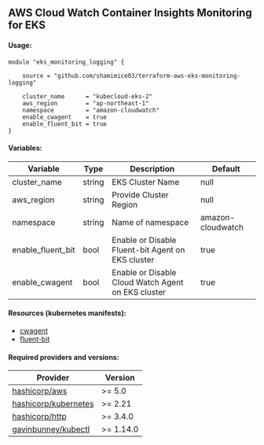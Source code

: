 ## AWS Cloud Watch Container Insights Monitoring for EKS

#### Usage:
```hcl
module "eks_monitoring_logging" {
    
    source = "github.com/shamimice03/terraform-aws-eks-monitoring-logging"
    
    cluster_name      = "kubecloud-eks-2"
    aws_region        = "ap-northeast-1"
    namespace         = "amazon-cloudwatch"
    enable_cwagent    = true
    enable_fluent_bit = true
}

```

#### Variables:

| Variable          | Type   | Description                                     | Default         |
|-------------------|--------|-------------------------------------------------|-----------------|
| cluster_name      | string | EKS Cluster Name                                | null            |
| aws_region        | string | Provide Cluster Region                         | null            |
| namespace         | string | Name of namespace                               | amazon-cloudwatch |
| enable_fluent_bit | bool   | Enable or Disable Fluent-bit Agent on EKS cluster | true            |
| enable_cwagent    | bool   | Enable or Disable Cloud Watch Agent on EKS cluster | true            |


#### Resources (kubernetes manifests): 
  - [cwagent](https://github.com/aws-samples/amazon-cloudwatch-container-insights/tree/main/k8s-deployment-manifest-templates/deployment-mode/daemonset/container-insights-monitoring/cwagent)
  - [fluent-bit](https://github.com/aws-samples/amazon-cloudwatch-container-insights/tree/main/k8s-deployment-manifest-templates/deployment-mode/daemonset/container-insights-monitoring/fluent-bit)

#### Required providers and versions:
| Provider               | Version   |
|------------------------|-----------|
| [hashicorp/aws ](https://registry.terraform.io/providers/hashicorp/aws/latest/docs) | >= 5.0    |
| [hashicorp/kubernetes](https://registry.terraform.io/providers/hashicorp/http/latest/docs) |  >= 2.21   |
| [hashicorp/http ](https://registry.terraform.io/providers/hashicorp/kubernetes/latest/docs) | >= 3.4.0  |
| [gavinbunney/kubectl](https://registry.terraform.io/providers/gavinbunney/kubectl/latest/docs) | >= 1.14.0 |


